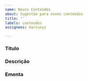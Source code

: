 ```yaml
---
name: Novos Conteúdos
about: Sugestão para novos conteúdos
title: ''
labels: conteudos
assignees: marcuxyz

---
```


### Título

### Descrição

### Ementa

